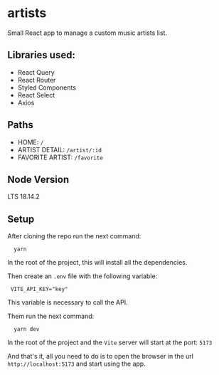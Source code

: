 # artists
Small React app to manage a custom music artists list.

## Libraries used:
- React Query
- React Router
- Styled Components
- React Select
- Axios

## Paths
- HOME: `/`
- ARTIST DETAIL: `/artist/:id`
- FAVORITE ARTIST: `/favorite`

## Node Version
LTS 18.14.2

## Setup
After cloning the repo run the next command:

```
  yarn
```
In the root of the project, this will install all the dependencies.

Then create an `.env` file with the following variable:
```
 VITE_API_KEY="key"
```
This variable is necessary to call the API.

Them run the next command:
```
  yarn dev
```
In the root of the project and the `Vite` server will start at the port: `5173`

And that's it, all you need to do is to open the browser in the url `http://localhost:5173` and start using the app.
